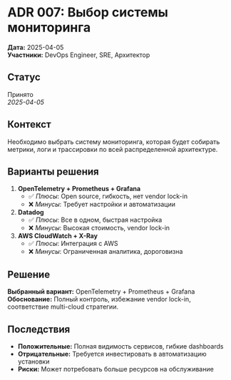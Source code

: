 # ADR 007: Выбор системы мониторинга

**Дата:** 2025-04-05  
**Участники:** DevOps Engineer, SRE, Архитектор

## Статус

Принято  
_2025-04-05_

## Контекст

Необходимо выбрать систему мониторинга, которая будет собирать метрики, логи и трассировки по всей распределенной архитектуре.

## Варианты решения

1. **OpenTelemetry + Prometheus + Grafana**
   - ✅ _Плюсы_: Open source, гибкость, нет vendor lock-in
   - ❌ _Минусы_: Требует настройки и автоматизации
2. **Datadog**
   - ✅ _Плюсы_: Все в одном, быстрая настройка
   - ❌ _Минусы_: Высокая стоимость, vendor lock-in
3. **AWS CloudWatch + X-Ray**
   - ✅ _Плюсы_: Интеграция с AWS
   - ❌ _Минусы_: Ограниченная аналитика, дороговизна

## Решение

**Выбранный вариант:** OpenTelemetry + Prometheus + Grafana  
**Обоснование:** Полный контроль, избежание vendor lock-in, соответствие multi-cloud стратегии.

## Последствия

- **Положительные:** Полная видимость сервисов, гибкие dashboards
- **Отрицательные:** Требуется инвестировать в автоматизацию установки
- **Риски:** Может потребовать больше ресурсов на обслуживание
